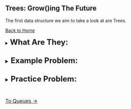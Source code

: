 ## Trees: Grow()ing The Future

The first data structure we aim to take a look at are Trees.

[Back to Home](0-welcome.md)

<details>
<summary><font size=5><b>What Are They:</b></summary>

<font size=3><b>How Do They Work:</b>

> A Tree is often used for analyzing a collection of data in a type  of order that can show relativity. For example a family tree shows the relation of parent to child. The tree utilizes a range of basic functions that allow for efficiency in application. These functions include a getroot, insert/add, find, delete, and a print.

> One might ask why is their a print function within the tree-based function when one already exists for Python. The answer is, "the same reason the find function is dynamic". When we possess a tree of data their will be a root with it's many existing nodes and leafs that make up the tree. Whenever we want to find something on the tree we need to determine the best type of search in order to more efficiently find the desired node. This could be a depth-first, breadth-first, or a simple traversel of the tree. The differences being do I search through each branch starting left or right side, or do I check each layer before moving to the next.

> The best example of these is relative of an example below mentioning a family tree and a championship bracket. If I follow the champion as my root and want to find the path they took in each match to win the tournament, then I could do a breadth-first as I only need to find which of the two nodes is the champion and then move down that corresponding branch. In a family tree we usually will use a depth-first as we are moving or seeking out the leaf node's lineage through the family tree. There are more options for these searches but these will suffice for now in understanding.

> The print function will follow a similar theme as do I want each branch to print out first, or just go from left-to-right (or vice-versa) printing every node along the way. We need to define or use the defined tree-based print to reference the node data and print off for us in the order we seek to see the data. If I want to print off my branch in geneology going from me to each of my grandparents, then I might need to define a reverse bread-first, or a breadth-last if you will, that would print me, then my mother/father, then my mother's mother/father, and father's mother/father. This can become tedious so often the tree is used in conjunction* with another data structure for storing these values as they are found and then just printing off that structure.

*\* -There is an axample of this beneficial combinations in the conclusion*

![Tree](Images/Tree.jpg)

<font size=3><b>Why Use Them:</b>

> Before the info dump below the main resaon a Tree is useful is for displaying the parent/child relationship between nodes. This goal is what drive the BIg(O) notation of O(log_2^N) This equation is O() of log base 2 of N. The N being the number of cycles in the function. The search function is shown as this Big(O) notation and is shown in usefulness when a small value such as 1 or 2 is inputed. If only 1 cycle is needed then we are already at the root and that is what is sought. If 2 layers are needed then it will cycle through once from the root. The binary search tree allows for a much easier time of search and insert if the tree is a feasible data structure for the data set. Then the enqueue and dequeue are simply O(1) as it is just the act of placing and removing.

> Now, trees serve as a way of sorting information in order to anlayze factors relating to the data set. A few of these examples include a family tree in geneology or a championship bracket. Though a bracket is an inverted tree it could be analyzed from the winner down until each leaf is found representing every participant within the challenge. The family tree will show relation of node to leaf or parent to child through each generation until the eventual top is reached. This in most belief's goes to Adam and Eve as the first humans. More immediate however parents and grandparents direct lines show one branch of the tree leading to a leaf whether that be you or your posterity so forth.

> Because of this straightforward lineage that occurs in a tree is it much easier to insert and delete from a tree. Though I hope you don't delete someone from your family tree whenever a new child is born they are immediately attached as a leaf to the respective parents node. Similarly, searching is considerably faster as if we want to see who the champion faced in the second or even first match we can simply trace down the branch following the champion until that layer or level in the tree we seek.

> Finding a great-great-great-grandparent can be just as easy and fast, assuming the tree is completed in some of its glory. We start at the leaf/child we want to know the great-great-great-grandparent of and then walk up each edge or link from parents to the parents of the parents and so forth until the desired node is located.


<font size=3><b>Limitations:</b>

> Alright, I admit. A family tree and champion's bracket aren't always considered true trees in the definition of the data structure, they exhibit many of the core qualities and strengths of them. In inverse analization, however, a tree data structure can be limited by computing power or simply the way it is built in the program. Their may only be room for 2 children nodes on each parent node. The tree can be unbalanced if the wrong root is picked and the tree is left unbalanced. This causes extra unnecessary computing power to be consumed. Without babysitting of the tree it can fail just as swiftly as it can assist for good in a program.

> Depending on the versality of the program and what is needed from a data structure it might be more beneficial to pick something like a map, linked list, or dictionary structure. However if the goal is to continue to build layer by layer forever such as the family tree for geneological research it may be more beneficial to use a tree and encorporate the necessary overhead in order to maintain the tree and the various nodes encorporated.
</details>
<br>
</details>

<details>
<summary><font size=5><b>Example Problem:</b></summary>
<font size=3><br>

*\* This function was taken from a previous assignment completed for CSE 212*

> Only breifly hinted at above Trees obviously utilize recursion. It is possible to use the tree without but to save computational power this is the most efficient method. For the Practice Problem we will utilize recursion to solve a search through a BST, or Binary Search Tree. For this problem we will just address basic recursion for implementing the insert function. To begin we have the in initial insert function that is called in the use of the tree which will then reference a recursive _insert() function.

```python
def insert(self, data):
        """
        Insert 'data' into the BST.  If the BST
        is empty, then set the root equal to the new 
        node.  Otherwise, use _insert to recursively
        find the location to insert.
        """
        if self.root is None:
            self.root = BST.Node(data)
        elif data in tree:
          return
        else:
            self._insert(data, self.root)  # Start at the root
```

<details>
<summary><b>Problem:</b></summary>

*\* This function was taken from a previous assignment completed for CSE 212*

> Before we implement a full BST for the tree walk through each comment and try to visualize as we attempt to insert an item into the tree. As mentioned above, for this insert we will analyze a current node and move down the tree checking whether it should be on the left or right of the current node and if there is an empty spot to place the new node.

```python
    def _insert(self, data, node):
        """
        This function will look for a place to insert a node
        with 'data' inside of it.  The current sub-tree is
        represented by 'node'.  This function is intended to be
        called the first time by the insert function.
        """
        # The data belongs on the left side.

        # We found an empty spot

        # Need to keep looking.  Call _insert
        # recursively on the left sub-tree.

        # The data belongs on the right side.

        # We found an empty spot

        # Need to keep looking.  Call _insert
        # recursively on the right sub-tree.

```
</details>

<details>
<summary><font size=3><b>Solution:</b></summary>

*\* This function was taken from a previous assignment completed for CSE 212*

> Now see how the insert will take a data and current node. These values are checked and then we move either left or right down a tree. That place is then checked if it is empty or not. If not then recursion is implemented by calling the _insert(data, current node). This will then repeat the process until an empty spot for the new node is found.

```python
    def _insert(self, data, node):
        """
        This function will look for a place to insert a node
        with 'data' inside of it.  The current sub-tree is
        represented by 'node'.  This function is intended to be
        called the first time by the insert function.
        """
        if data < node.data:
            # The data belongs on the left side.
            if node.left is None:
                # We found an empty spot
                node.left = BST.Node(data)
            else:
                # Need to keep looking.  Call _insert
                # recursively on the left sub-tree.
                self._insert(data, node.left)
        else:
            # The data belongs on the right side.
            if node.right is None:
                # We found an empty spot
                node.right = BST.Node(data)
            else:
                # Need to keep looking.  Call _insert
                # recursively on the right sub-tree.
                self._insert(data, node.right)
```
</details>

</details>
<br>

<details>
<summary><font size=5><b>Practice Problem:</b></summary>
<font size=3><br>

> Below is a practice problem that will ask you to implement a reverse travers through a tree and then print off the tree. When following the instruction visualize how the tree works. If needed comment out some of the inserts and experiement how the tree will organize where they need to be similar to how we discussed a family tree how the child/leaf will simply be attached below their corresponding parent node.
<details>
<summary><b>Problem:</b></summary>
<br>

[Code For Practice Problem](Python%20Files/Trees-Prob.py)

```python
class Tree:
  
  class Node:

    def __init__(self, data, left=None, right=None):
      self.left = left
      self.right = right
      self.data = data
  
  def __init__(self):
    self.root = None
 
  def insert(self, data):
    """
    Insert
    """
    if self.root is None:
        self.root = Tree.Node(data)
    elif data in tree:
      return
    else:
        self._insert(data, self.root)

  def _insert(self, data, node):
    """
    Insert recursion
    """
    if data < node.data:
      if node.left is None:
        node.left = Tree.Node(data)
      else:
        self._insert(data, node.left)
    else:
      if node.right is None:
        node.right = Tree.Node(data)
      else:
        self._insert(data, node.right)
  

  def __iter__(self):
    """
    Perform a forward traversal
    """
    yield from self._traverse_forward(self.root)

  def _traverse_forward(self, node):
    if node is not None:
      yield from self._traverse_forward(node.left)
      yield node.data
      yield from self._traverse_forward(node.right)


  def __reversed__(self):
    """
    Perform a reversed forward traversal (reversed in-order traversal)

    """

  def _traverse_backward(self, node):
    """
    Does a backwards traversal (reverse in-order traversal).  
    """
  

tree = Tree()
tree.insert(5)
tree.insert(3)
tree.insert(7)

print("Forward (Left -> Right)")
for x in tree:
    print(x)

##############################################################################
# Problems To Solve
##############################################################################    

"""
This is the first step in the problem. 
Implement the reverse/traverse-backward functions.
"""
print("Forward (Right -> Left)")
for x in reversed(tree):
    print(x)

"""
After the traverse backward is implemented add this set to the existing tree.
After the values are inserted print the countdown.
"""
nlist = (4, 6, 2, 8, 1, 9)

# Insert the values of the list into the tree

# Print the Countdown
print("\nCountdown to Take-Off")
```

</details>
<details>
<summary><font size=3><b>Solution:</b></summary>
<br>

[Code For Solution](Python%20Files/Trees-Sol.py)

```python
class Tree:
  
  class Node:

    def __init__(self, data, left=None, right=None):
      self.left = left
      self.right = right
      self.data = data
  
  def __init__(self):
    self.root = None
 
  def insert(self, data):
    """
    Insert
    """
    if self.root is None:
        self.root = Tree.Node(data)
    elif data in tree:
      return
    else:
        self._insert(data, self.root)

  def _insert(self, data, node):
    """
    Insert recursion
    """
    if data < node.data:
      if node.left is None:
        node.left = Tree.Node(data)
      else:
        self._insert(data, node.left)
    else:
      if node.right is None:
        node.right = Tree.Node(data)
      else:
        self._insert(data, node.right)
  
  def __iter__(self):
    """
    Perform a forward traversal
    """

    yield from self._traverse_forward(self.root)

  def _traverse_forward(self, node):
    if node is not None:
      yield from self._traverse_forward(node.left)
      yield node.data
      yield from self._traverse_forward(node.right)

  def __reversed__(self):
    """
    Perform a reversed forward traversal (reversed in-order traversal)

    """        
    yield from self._traverse_backward(self.root)

  def _traverse_backward(self, node):
    """
    Does a backwards traversal (reverse in-order traversal).  
    """
    if node is not None:
      yield from self._traverse_backward(node.right)
      yield node.data
      yield from self._traverse_backward(node.left)
  

tree = Tree()
tree.insert(5)
tree.insert(3)
tree.insert(7)

print("Forward (Left -> Right)")
for x in tree:
    print(x)

"""
This is the first step in the problem. 
Implement the reverse/traverse-backward functions.
"""
print("\nForward (Right -> Left)")
for x in reversed(tree):
    print(x)

"""
After the traverse backward is implemented add this set to the existing tree.
Then implement the traverse backward print for it to print 9, 8, 7, 6, 5, 4, 3, 2, 1
"""
nlist = (4, 6, 2, 8, 1, 9)

for i in nlist:
  tree.insert(i)

print("\nCountdown to Take-Off")
for x in reversed(tree):
    print(x)
```

</details>
</details>
</br>

[To Queues ->](2-topic.md)